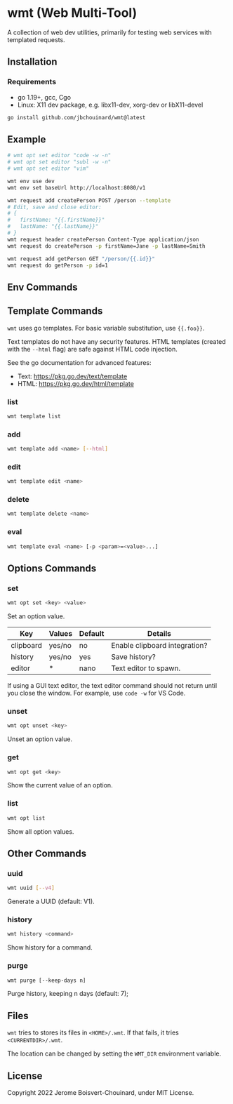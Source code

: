 # wmt (Web Multi-Tool)

A collection of web dev utilities, primarily for testing web services with templated requests.

## Installation

### Requirements
- go 1.19+, gcc, Cgo
- Linux: X11 dev package, e.g. libx11-dev, xorg-dev or libX11-devel

```sh
go install github.com/jbchouinard/wmt@latest
```

## Example
```sh
# wmt opt set editor "code -w -n"
# wmt opt set editor "subl -w -n" 
# wmt opt set editor "vim"

wmt env use dev
wmt env set baseUrl http://localhost:8080/v1

wmt request add createPerson POST /person --template
# Edit, save and close editor:
# {
#   firstName: "{{.firstName}}"
#   lastName: "{{.lastName}}"
# }
wmt request header createPerson Content-Type application/json
wmt request do createPerson -p firstName=Jane -p lastName=Smith

wmt request add getPerson GET "/person/{{.id}}"
wmt request do getPerson -p id=1
```

## Env Commands

## Template Commands

`wmt` uses go templates. For basic variable substitution, use `{{.foo}}`.

Text templates do not have any security features. HTML templates (created with the `--html` flag)
are safe against HTML code injection.

See the go documentation for advanced features:
- Text: https://pkg.go.dev/text/template
- HTML: https://pkg.go.dev/html/template

### list
```sh
wmt template list
```

### add
```sh
wmt template add <name> [--html]
```

### edit
```sh
wmt template edit <name>
```

### delete
```sh
wmt template delete <name>
```

### eval
```sh
wmt template eval <name> [-p <param>=<value>...]
```

## Options Commands

### set
```sh
wmt opt set <key> <value>
```

Set an option value.

| Key       | Values | Default | Details                       |
------------|--------|---------|-------------------------------|
| clipboard | yes/no | no      | Enable clipboard integration? |
| history   | yes/no | yes     | Save history?                 |
| editor    | *      | nano    | Text editor to spawn.         |

If using a GUI text editor, the text editor command should not return until
you close the window. For example, use `code -w` for VS Code.

### unset
```sh
wmt opt unset <key>
```

Unset an option value.

### get
```sh
wmt opt get <key>
```

Show the current value of an option.

### list
```sh
wmt opt list
```

Show all option values.

## Other Commands

### uuid
```sh
wmt uuid [--v4]
```

Generate a UUID (default: V1).


### history
```sh
wmt history <command>
```

Show history for a command.

### purge
```sh
wmt purge [--keep-days n]
```
Purge history, keeping n days (default: 7);

## Files

`wmt` tries to stores its files in `<HOME>/.wmt`. If that fails, it tries `<CURRENTDIR>/.wmt`.

The location can be changed by setting the `WMT_DIR` environment variable.

## License

Copyright 2022 Jerome Boisvert-Chouinard, under MIT License.
